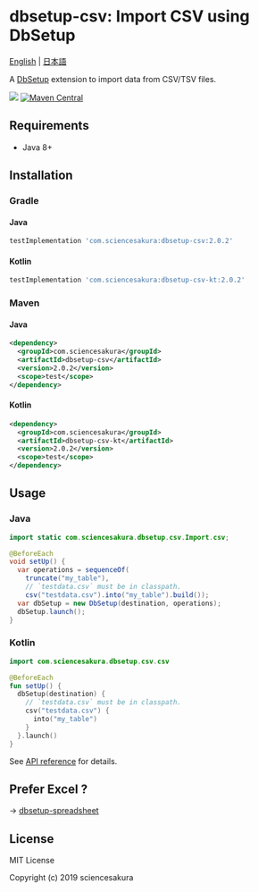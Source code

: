 # dbsetup-csv: Import CSV using DbSetup

[English](README.md) | [日本語](README.ja.md)

A [DbSetup](http://dbsetup.ninja-squad.com/) extension to import data from CSV/TSV files.

![](https://github.com/sciencesakura/dbsetup-csv/actions/workflows/check.yaml/badge.svg) [![Maven Central](https://maven-badges.herokuapp.com/maven-central/com.sciencesakura/dbsetup-csv/badge.svg)](https://maven-badges.herokuapp.com/maven-central/com.sciencesakura/dbsetup-csv)

## Requirements

* Java 8+

## Installation

### Gradle

#### Java

```groovy
testImplementation 'com.sciencesakura:dbsetup-csv:2.0.2'
```

#### Kotlin

```groovy
testImplementation 'com.sciencesakura:dbsetup-csv-kt:2.0.2'
```

### Maven

#### Java

```xml
<dependency>
  <groupId>com.sciencesakura</groupId>
  <artifactId>dbsetup-csv</artifactId>
  <version>2.0.2</version>
  <scope>test</scope>
</dependency>
```

#### Kotlin

```xml
<dependency>
  <groupId>com.sciencesakura</groupId>
  <artifactId>dbsetup-csv-kt</artifactId>
  <version>2.0.2</version>
  <scope>test</scope>
</dependency>
```

## Usage

### Java

```java
import static com.sciencesakura.dbsetup.csv.Import.csv;

@BeforeEach
void setUp() {
  var operations = sequenceOf(
    truncate("my_table"),
    // `testdata.csv` must be in classpath.
    csv("testdata.csv").into("my_table").build());
  var dbSetup = new DbSetup(destination, operations);
  dbSetup.launch();
}
```

### Kotlin

```kotlin
import com.sciencesakura.dbsetup.csv.csv

@BeforeEach
fun setUp() {
  dbSetup(destination) {
    // `testdata.csv` must be in classpath.
    csv("testdata.csv") {
      into("my_table")
    }
  }.launch()
}
```

See [API reference](https://sciencesakura.github.io/dbsetup-csv/) for details.

## Prefer Excel ?

→ [dbsetup-spreadsheet](https://github.com/sciencesakura/dbsetup-spreadsheet)

## License

MIT License

Copyright (c) 2019 sciencesakura
